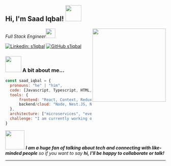 <h2> Hi, I'm Saad Iqbal! <img src="https://media.giphy.com/media/mGcNjsfWAjY5AEZNw6/giphy.gif" width="50"></h2>
<img align='right' src="https://media.giphy.com/media/scZPhLqaVOM1qG4lT9/giphy.gif" width="230">
<p><em>Full Stack Engineer<img src="https://media.giphy.com/media/WUlplcMpOCEmTGBtBW/giphy.gif" width="30"></em></p>

[![Linkedin: s1iqbal](https://img.shields.io/badge/-saad-blue?style=flat-square&logo=Linkedin&logoColor=white&link=https://www.linkedin.com/in/saad-iqbal-ryerson/)](https://www.linkedin.com/in/saad-iqbal-ryerson/)
[![GitHub s1iqbal](https://img.shields.io/github/followers/s1iqbal?label=follow&style=social)](https://github.com/s1iqbal)


### <img src="https://media.giphy.com/media/VdoIFLsMIlwzfKD520/giphy.gif" width="50"> A bit about me...  

```javascript
const saad_iqbal = {
  pronouns: "he" | "him",
  code: [Javascript, Typescript, HTML, CSS, Golang, Java],
  tools: {
      frontend: "React, Context, Redux, TailWind, S(CSS), Storybook, Backstage",
      backend/cloud: "Node, Nest.JS, Next.JS, Docker, Kubernetes, GCP, AWS, Firebase"
  },
  architecture: ["microservices", "event-driven", "design system pattern"],
  challenge: "I am currently working on the odin Project and fullstack open using my own preferred technologies using Typescript, Vite, and Tailwind"
}
```

<img src="https://media.giphy.com/media/LnQjpWaON8nhr21vNW/giphy.gif" width="60"> <em><b>I am a huge fan of talking about tech and connecting with like-minded people</b> so if you want to say <b>hi, I'll be happy to collaborate or talk!</b></em>

---
